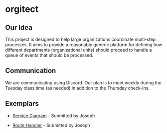 # orgitect

## Our Idea

This project is designed to help large organizations coordinate multi-step processes. It aims to provide a reasonably generic platform for defining how different departments (organizational units) should proceed to handle a queue of events that should be processed.

## Communication

We are communicating using Discord. Our plan is to meet weekly during the Tuesday class time (as needed) in addition to the Thursday check-ins.

## Exemplars

* [Service Diagram](exemplars/service-diagram/OrgitectDiagrams20210225.jpg) - Submitted by Joseph

* [Route Handler](exemplars/axios-async-route-handlers/routes.ts) - Submitted by Joseph
